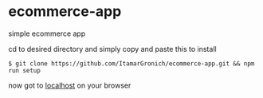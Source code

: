 # ecommerce-app
simple ecommerce app

cd to desired directory and
simply copy and paste this to install 

````
$ git clone https://github.com/ItamarGronich/ecommerce-app.git && npm run setup
````
now got to [localhost](http://localhost:8080/) on your browser
